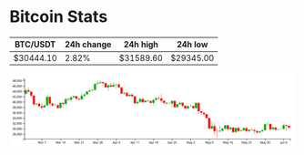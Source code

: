 # Bitcoin Stats

BTC/USDT|24h change|24h high|24h low|
|---|---|---|---|
|$30444.10|2.82%|$31589.60|$29345.00|

<img src="./chart.svg">
